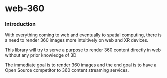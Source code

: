 # web-360

### Introduction

With everything coming to web and eventually to spatial computing, there is 
a need to render 360 images more intuitively on web and XR devices.

This library will try to serve a purpose to render 360 content directly in 
web without any prior knowledge of 3D

The immediate goal is to render 360 images and the end goal is to have a
Open Source competitor to 360 content streaming services.
